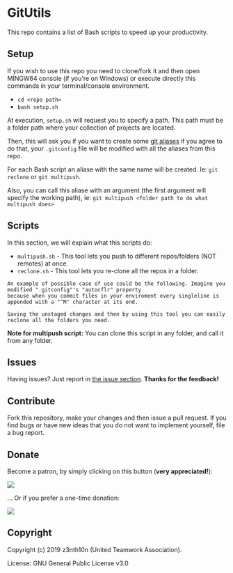 # GitUtils

This repo contains a list of Bash scripts to speed up your productivity.

## Setup

If you wish to use this repo you need to clone/fork it and then open MINGW64 console (if you're on Windows) 
or execute directly this commands in your terminal/console environment.

- `cd <repo path>`
- `bash setup.sh`

At execution, `setup.sh` will request you to specify a path. This path must be a folder path where your collection
of projects are located.

Then, this will ask you if you want to create some [git aliases](https://git-scm.com/book/en/v2/Git-Basics-Git-Aliases)
if you agree to do that, your `.gitconfig` file will be modified with all the aliases from this repo.

For each Bash script an aliase with the same name will be created. Ie: `git reclone` or `git multipush`.

Also, you can call this aliase with an argument (the first argument will specify the working path), ie: `git multipush <folder path to do what multipush does>` 

## Scripts

In this section, we will explain what this scripts do:

 - `multipush.sh` - This tool lets you push to different repos/folders (NOT remotes) at once. 
 - `reclone.sh` - This tool lets you re-clone all the repos in a folder.

```
An example of possible case of use could be the following. Imagine you modified ".gitconfig"'s "autocflr" property
because when you commit files in your enviroment every singleline is appended with a "^M" character at its end.

Saving the unstaged changes and then by using this tool you can easily reclone all the folders you need.  
```

**Note for multipush script:** You can clone this script in any folder, and call it from any folder.


## Issues

Having issues? Just report in [the issue section](/issues). **Thanks for the feedback!**

## Contribute

Fork this repository, make your changes and then issue a pull request. If you find bugs or have new ideas that you do not want to implement yourself, file a bug report.

## Donate

Become a patron, by simply clicking on this button (**very appreciated!**):

[![](https://c5.patreon.com/external/logo/become_a_patron_button.png)](https://www.patreon.com/z3nth10n)

... Or if you prefer a one-time donation:

[![](https://www.paypalobjects.com/en_US/i/btn/btn_donateCC_LG.gif)](https://paypal.me/z3nth10n)

## Copyright

Copyright (c) 2019 z3nth10n (United Teamwork Association).

License: GNU General Public License v3.0
